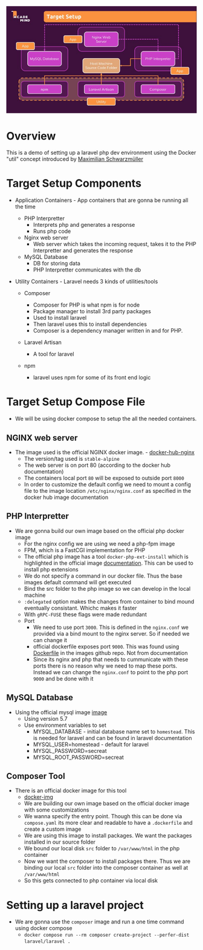 ![overview](./lareval-docker.jpg)

# Overview

This is a demo of setting up a laravel php dev environment using the Docker "util" concept introduced by [Maximilian Schwarzmüller](https://www.udemy.com/user/maximilian-schwarzmuller/)

# Target Setup Components

* Application Containers - App containers that are gonna be running all the time

   * PHP Interpretter
      - Interprets php and generates a response
      - Runs php code
   * Nginx web server
      - Web server which takes the incoming request, takes it to the PHP Interpretter and generates the response
   * MySQL Database 
      - DB for storing data
      - PHP Interpretter communicates with the db

* Utility Containers - Laravel needs 3 kinds of utilities/tools

   * Composer
      * Composer for PHP is what npm is for node
      * Package manager to install 3rd party packages
      * Used to install laravel
      * Then laravel uses this to install dependencies
      * Composer is a dependency manager written in and for PHP.

   * Laravel Artisan
      * A tool for laravel

   * npm
      - laravel uses npm for some of its front end logic

# Target Setup Compose File

* We will be using docker compose to setup the all the needed containers.

## NGINX web server

* The image used is the official NGINX docker image. - [docker-hub-nginx](https://hub.docker.com/_/nginx)
   - The version/tag used is `stable-alpine`
   - The web server is on port 80 (according to the docker hub documentation)
   - The containers local port `80` will be exposed to outside port `8000`
   - In order to customize the default config we need to mount a config file to the image location `/etc/nginx/nginx.conf` as specified in the docker hub image documentation

## PHP Interpretter

* We are gonna build our own image based on the official php docker image
   - For the nginx config we are using we need a php-fpm image
   - FPM, which is a FastCGI implementation for PHP
   - The official php image has a tool `docker-php-ext-install` which is highlighted in the official image [documentation](https://hub.docker.com/_/php). This can be used to install php extensions
   - We do not specify a command in our docker file. Thus the base images default command will get executed
   - Bind the src folder to the php image so we can develop in the local machine
   - `:delegated` option makes the changes from container to bind mound eventually consistant. Whichc makes it faster
   - With `gRPC-FUSE` these flags were made redundant
   - Port
     - We need to use port `3000`. This is defined in the `nginx.conf` we provided via a bind mount to the nginx server. So if needed we can change it
     - official dockerfile exposes port `9000`. This was found using [Dockerfile](https://github.com/docker-library/php/blob/b9f17156020c3aef71df681b27684533529347a7/7.4/alpine3.16/fpm/Dockerfile) in the images github repo. Not from documentation
     - Since its nginx and php that needs to cummunicate with these ports there is no reason why we need to map these ports. Instead we can change the `nginx.conf` to point to the php port `9000` and be done with it

## MySQL Database

* Using the official mysql image [image](https://hub.docker.com/_/mysql)
   - Using version 5.7
   - Use environment variables to set 
      - MYSQL_DATABASE - initial database name set to `homestead`. This is needed for laravel and can be found in laravel documentation
      - MYSQL_USER=homestead - default for laravel
      - MYSQL_PASSWORD=secreat
      - MYSQL_ROOT_PASSWORD=secreat

## Composer Tool

* There is an official docker image for this tool
   - [docker-img](https://hub.docker.com/_/composer)
   - We are building our own image based on the official docker image with some customizations
   - We wanna specify the entry point. Though this can be done via `compose.yaml` its more clear and readable to have a `.dockerfile` and create a custom image
   - We are using this image to install packages. We want the packages installed in our source folder
   - We bound our local disk `src` folder to `/var/www/html` in the php container
   - Now we want the composer to install packages there. Thus we are binding our local `src` folder into the composer container as well at `/var/www/html`
   - So this gets connected to php container via local disk

# Setting up a laravel project

* We are gonna use the `composer` image and run a one time command using docker compose
   - `docker compose run --rm composer create-project --perfer-dist laravel/laravel .`